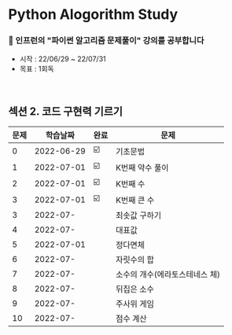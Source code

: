 
# Python Alogorithm Study
### 🥑 인프런의 "파이썬 알고리즘 문제풀이" 강의를 공부합니다
* 시작 : 22/06/29 ~ 22/07/31
* 목표 : 1회독  

<br>


## 섹션 2. 코드 구현력 기르기
| 문제 |학습날짜 | 완료 |문제 |
| ------ | -- | -- |----------- |
| 0 | 2022-06-29 | ☑️ | 기초문법  |
| 1 | 2022-07-01 |☑️  |   K번째 약수 풀이|
| 2 |  2022-07-01 |☑️  |  K번째 수 |
| 3 |  2022-07-01 |☑️  | K번째 큰 수 |
| 3 | 2022-07- |  | 최솟값 구하기|
| 4 |2022-07-  |  |대표값 |
| 5 | 2022-07-01  |  | 정다면체 |
| 6 | 2022-07-  |  | 자릿수의 합|
| 7 | 2022-07-  |  | 소수의 개수(에라토스테네스 체) |
| 8 | 2022-07-  |  | 뒤집은 소수 |
| 9 | 2022-07-  |  |주사위 게임|
| 10 | 2022-07-  |  |점수 계산|
